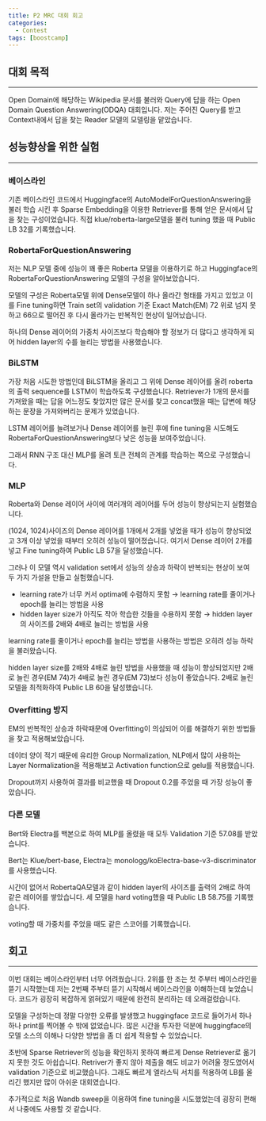 ```yaml
---
title: P2 MRC 대회 회고
categories:
  - Contest
tags: [boostcamp]
---
```

## 대회 목적

---

Open Domain에 해당하는 Wikipedia 문서를 불러와 Query에 답을 하는 Open Domain Question Answering(ODQA) 대회입니다. 저는 주어진 Query를 받고 Context내에서 답을 찾는 Reader 모델의 모델링을 맡았습니다.

## 성능향상을 위한 실험

---

### 베이스라인

기존 베이스라인 코드에서 Huggingface의 AutoModelForQuestionAnswering을 불러 학습 시킨 후 Sparse Embedding을 이용한 Retriever를 통해 얻은 문서에서 답을 찾는 구성이었습니다. 직접 klue/roberta-large모델을 불러 tuning 했을 때 Public LB 32를 기록했습니다.

### RobertaForQuestionAnswering

저는 NLP 모델 중에 성능이 꽤 좋은 Roberta 모델을 이용하기로 하고 Huggingface의 RobertaForQuestionAnswering 모델의 구성을 알아보았습니다.

모델의 구성은 Roberta모델 위에 Dense모델이 하나 올라간 형태를 가지고 있었고 이를 Fine tuning하면 Train set의 validation 기준 Exact Match(EM) 72 위로 넘지 못하고 66으로 떨어진 후 다시 올라가는 반복적인 현상이 일어났습니다.

하나의 Dense 레이어의 가중치 사이즈보다 학습해야 할 정보가 더 많다고 생각하게 되어 hidden layer의 수를 늘리는 방법을 사용했습니다.

### BiLSTM

가장 처음 시도한 방법인데 BiLSTM을 올리고 그 위에 Dense 레이어를 올려 roberta의 출력 sequence를 LSTM이 학습하도록 구성했습니다. Retriever가 1개의 문서를 가져왔을 때는 답을 어느정도 찾았지만 많은 문서를 찾고 concat했을 때는 답변에 해당하는 문장을 가져와버리는 문제가 있었습니다.

LSTM 레이어를 늘려보거나 Dense 레이어를 늘린 후에 fine tuning을 시도해도 RobertaForQuestionAnswering보다 낮은 성능을 보여주었습니다.

그래서 RNN 구조 대신 MLP를 올려 토큰 전체의 관계를 학습하는 쪽으로 구성했습니다.

### MLP

Roberta와 Dense 레이어 사이에 여러개의 레이어를 두어 성능이 향상되는지 실험했습니다. 

(1024, 1024)사이즈의 Dense 레이어를 1개에서 2개를 넣었을 때가 성능이 향상되었고 3개 이상 넣었을 때부터 오히려 성능이 떨어졌습니다. 여기서 Dense 레이어 2개를 넣고 Fine tuning하여 Public LB 57을 달성했습니다.

그러나 이 모델 역시 validation set에서 성능의 상승과 하락이 반복되는 현상이 보여 두 가지 가설을 만들고 실험했습니다.
- learning rate가 너무 커서 optima에 수렴하지 못함 → learning rate를 줄이거나 epoch를 늘리는 방법을 사용
- hidden layer size가 아직도 작아 학습한 것들을 수용하지 못함 → hidden layer의 사이즈를 2배와 4배로 늘리는 방법을 사용

learning rate를 줄이거나 epoch를 늘리는 방법을 사용하는 방법은 오히려 성능 하락을 불러왔습니다.

hidden layer size를 2배와 4배로 늘린 방법을 사용했을 때 성능이 향상되었지만 2배로 늘린 경우(EM 74)가 4배로 늘린 경우(EM 73)보다 성능이 좋았습니다. 2배로 늘린 모델을 최적화하여 Public LB 60을 달성했습니다.

### Overfitting 방지

EM의 반복적인 상승과 하락때문에 Overfitting이 의심되어 이를 해결하기 위한 방법들을 찾고 적용해보았습니다.

데이터 양이 적기 때문에 유리한 Group Normalization, NLP에서 많이 사용하는 Layer Normalization을 적용해보고 Activation function으로 gelu를 적용했습니다. 

Dropout까지 사용하여 결과를 비교했을 때 Dropout 0.2를 주었을 때 가장 성능이 좋았습니다.

### 다른 모델

Bert와 Electra를 백본으로 하여 MLP를 올렸을 때 모두 Validation 기준 57.08를 받았습니다. 

Bert는 Klue/bert-base, Electra는 monologg/koElectra-base-v3-discriminator를 사용했습니다. 

시간이 없어서 RobertaQA모델과 같이 hidden layer의 사이즈를 출력의 2배로 하여 같은 레이어를 쌓았습니다. 세 모델을 hard voting했을 때 Public LB 58.75를 기록했습니다. 

voting할 때 가중치를 주었을 때도 같은 스코어를 기록했습니다.

## 회고

---

이번 대회는 베이스라인부터 너무 어려웠습니다. 2위를 한 조는 첫 주부터 베이스라인을 뜯기 시작했는데 저는 2번째 주부터 뜯기 시작해서 베이스라인을 이해하는데 늦었습니다. 코드가 굉장히 복잡하게 얽혀있기 때문에 완전히 분리하는 데 오래걸렸습니다.

모델을 구성하는데 정말 다양한 오류를 발생했고 huggingface 코드로 들어가서 하나하나 print를 찍어볼 수 밖에 없었습니다. 많은 시간을 투자한 덕분에 huggingface의 모델 소스의 이해나 다양한 방법을 좀 더 쉽게 적용할 수 있었습니다.

초반에 Sparse Retriever의 성능을 확인하지 못하여 빠르게 Dense Retriever로 옮기지 못한 것도 아쉽습니다. Retriver가 좋지 않아 제출을 해도 비교가 어려울 정도였어서 validation 기준으로 비교했습니다. 그래도 빠르게 엘라스틱 서치를 적용하여 LB를 올리긴 했지만 많이 아쉬운 대회였습니다.

추가적으로 처음 Wandb sweep을 이용하여 fine tuning을 시도했었는데 굉장히 편해서 나중에도 사용할 것 같습니다.
